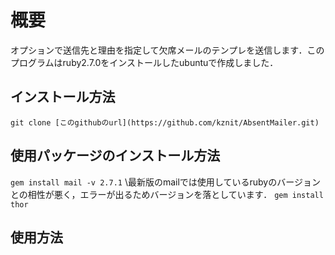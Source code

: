 # 概要
オプションで送信先と理由を指定して欠席メールのテンプレを送信します．このプログラムはruby2.7.0をインストールしたubuntuで作成しました．

## インストール方法
```git clone [このgithubのurl](https://github.com/kznit/AbsentMailer.git)```

## 使用パッケージのインストール方法
```gem install mail -v 2.7.1```
\\最新版のmailでは使用しているrubyのバージョンとの相性が悪く，エラーが出るためバージョンを落としています．
```gem install thor```

## 使用方法






